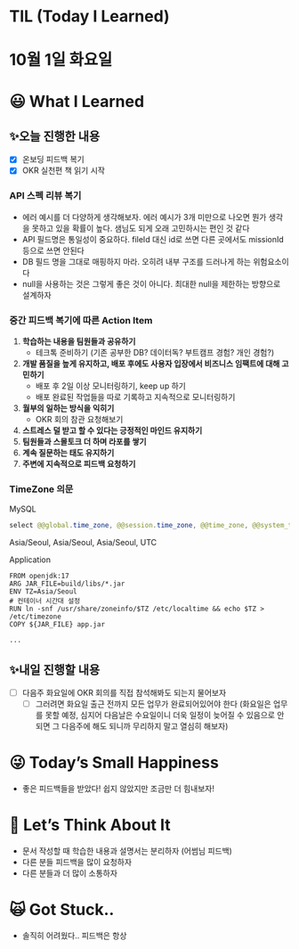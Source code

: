 # TIL (Today I Learned)

# 10월 1일 화요일

# 😃 What I Learned

## ✨오늘 진행한 내용

- [x]  온보딩 피드백 복기
- [x]  OKR 실천편 책 읽기 시작

### API 스펙 리뷰 복기

- 에러 예시를 더 다양하게 생각해보자. 에러 예시가 3개 미만으로 나오면 뭔가 생각을 못하고 있을 확률이 높다. 샘님도 되게 오래 고민하시는 편인 것 같다
- API 필드명은 통일성이 중요하다. fileId 대신 id로 쓰면 다른 곳에서도 missionId 등으로 쓰면 안된다
- DB 필드 명을 그대로 매핑하지 마라. 오히려 내부 구조를 드러나게 하는 위험요소이다
- null을 사용하는 것은 그렇게 좋은 것이 아니다. 최대한 null을 제한하는 방향으로 설계하자

### 중간 피드백 복기에 따른 Action Item

1. **학습하는 내용을 팀원들과 공유하기**
    - 테크톡 준비하기 (기존 공부한 DB? 데이터독? 부트캠프 경험? 개인 경험?)
2. **개발 품질을 높게 유지하고, 배포 후에도 사용자 입장에서 비즈니스 임팩트에 대해 고민하기**
    - 배포 후 2일 이상 모니터링하기, keep up 하기
    - 배포 완료된 작업들을 따로 기록하고 지속적으로 모니터링하기
3. **월부의 일하는 방식을 익히기**
    - OKR 회의 참관 요청해보기
4. **스트레스 덜 받고 할 수 있다는 긍정적인 마인드 유지하기**
5. **팀원들과 스몰토크 더 하며 라포를 쌓기**
6. **계속 질문하는 태도 유지하기**
7. **주변에 지속적으로 피드백 요청하기**

### TimeZone 의문

MySQL

```java
select @@global.time_zone, @@session.time_zone, @@time_zone, @@system_time_zone;
```

Asia/Seoul, Asia/Seoul, Asia/Seoul, UTC

Application

```docker
FROM openjdk:17
ARG JAR_FILE=build/libs/*.jar
ENV TZ=Asia/Seoul
# 컨테이너 시간대 설정
RUN ln -snf /usr/share/zoneinfo/$TZ /etc/localtime && echo $TZ > /etc/timezone 
COPY ${JAR_FILE} app.jar

...
```

## ✨내일 진행할 내용

- [ ]  다음주 화요일에 OKR 회의를 직접 참석해봐도 되는지 물어보자
    - [ ]  그러려면 화요일 출근 전까지 모든 업무가 완료되어있어야 한다 (화요일은 업무를 못할 예정, 심지어 다음날은 수요일이니 더욱 일정이 늦어질 수 있음으로 안되면 그 다음주에 해도 되니까 무리하지 말고 열심히 해보자)

# 😜 Today’s Small Happiness

- 좋은 피드백들을 받았다! 쉽지 않았지만 조금만 더 힘내보자!

# 🧐 Let’s Think About It

- 문서 작성할 때 학습한 내용과 설명서는 분리하자 (어썸님 피드백)
- 다른 분들 피드백을 많이 요청하자
- 다른 분들과 더 많이 소통하자

# 🙀 Got Stuck..

- 솔직히 어려웠다.. 피드백은 항상